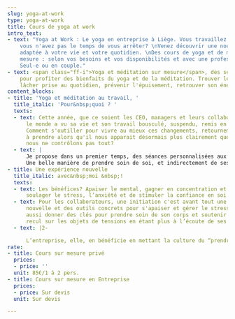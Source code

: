 ```yaml
---
slug: yoga-at-work
type: yoga-at-work
title: Cours de yoga at work
intro_text:
- text: "Yoga at Work : Le yoga en entreprise à Liège. Vous travaillez beaucoup et
    vous n'avez pas le temps de vous arrêter? \nVenez découvrir une nouvelle expérience
    adaptée à votre vie et votre quotidien. \nDes cours de yoga et de méditation sur
    mesure : selon vos besoins et vos disponibilités et avec une professeur certifiée.
    Seul-e ou en couple."
- text: <span class="ff-i">Yoga et méditation sur mesure</span>, des sessions personnalisées
    pour profiter des bienfaits du yoga et de la méditation. Trouver le chemin du
    lâcher prise au quotidien, prévenir l'épuisement, retrouver son énergie vitale.
content_blocks:
- title: 'Yoga et méditation au travail, '
  title_italic: 'Pour&nbsp;quoi ? '
  texts:
  - text: Cette année, que ce soient les CEO, managers et leurs collaborateurs, tout
      le monde a vu sa vie et son travail bousculé, suspendu, remis en question, menacé…
      Comment s'outiller pour vivre au mieux ces changements, retournements, et décisions
      à prendre alors qu'il nous apparait désormais plus clairement que jamais que
      nous ne contrôlons pas tout?
  - text: |
      Je propose dans un premier temps, des séances personnalisées aux managers et membres de comités de direction. ( à domicile ou au bureau)
      Une belle manière de prendre soin de soi, et indirectement de ses équipes et collaborateurs en ces temps mouvementés. Et pourquoi pas, par la suite, lorsque la situation sanitaire le permet, proposer des initiations à vos équipes...
- title: Une expérience nouvelle
  title_italic: avec&nbsp;moi &nbsp;!
  texts:
  - text: Les bénéfices? Apaiser le mental, gagner en concentration et en créativité,
      soulager le stress, l’anxiété et de stimuler la confiance en soi.
  - text: Pour les collaborateurs, une initiation c'est avant tout une expérience
      nouvelle et des outils concrets pour s'apaiser et gérer le stress. Cela peut
      aussi donner des clés pour prendre soin de son corps et soutenir une prise de
      recul sur les objets de tensions en étant plus à l’écoute de ses besoins.
  - text: |2-

      L’entreprise, elle, en bénéficie en mettant la culture du “prendre soin de soi” au cœur de ses valeurs et en créant une atmosphère de bienveillance entre employés.
rate:
- title: Cours sur mesure privé
  prices:
  - price: ''
  unit: 85€/1 à 2 pers.
- title: Cours sur mesure en Entreprise
  prices:
  - price: Sur devis
  unit: Sur devis

---
```

